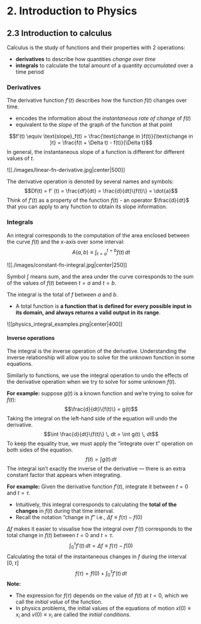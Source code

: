 # 2. Introduction to Physics
## 2.3 Introduction to calculus
Calculus is the study of functions and their properties with 2 operations:
- **derivatives** to describe how quantities _change over time_
- **integrals** to calculate the total amount of a quantity _accumulated_ over a time period
### Derivatives
The derivative function $f'(t)$ describes how the function $f(t)$ changes over time.
- encodes the information about the _instantaneous rate of change_ of $f(t)$
- equivalent to the _slope_ of the graph of the function at that point

$$f'(t) \equiv \text{slope}_f(t) = \frac{\text{change in }f(t)}{\text{change in }t} = \frac{f(t + \Delta t) - f(t)}{\Delta t}$$
In general, the instantaneous slope of a function is different for different values of $t$.

![[./images/linear-fn-derivative.jpg|center|500]]

The derivative operation is denoted by several names and symbols: $$Df(t) = f' (t) = \frac{df}{dt} = \frac{d}{dt}\{f(t)\} = \dot{a}$$
Think of $f'(t)$ as a property of the function $f(t)$ - an operator $\frac{d}{dt}$ that you can apply to any function to obtain its slope information.
### Integrals
An integral corresponds to the computation of the area enclosed between the curve $f(t)$ and the $x$-axis over some interval:
$$A(a,b) \equiv \int_{t=a}^{t=b} f(t) \, dt$$

![[./images/constant-fn-integral.jpg|center|250]]

Symbol $\int$ means sum, and the area under the curve corresponds to the sum of the values of $f(t)$ between $t=a$ and $t=b$.

The integral is the total of $f$ between $a$ and $b$.
- A total function is **a function that is defined for every possible input in its domain, and always returns a valid output in its range**.

![[physics_integral_examples.png|center|400]]
#### Inverse operations
The integral is the inverse operation of the derivative. Understanding the inverse relationship will allow you to solve for the unknown function in some equations.

Similarly to functions, we use the integral operation to undo the effects of the derivative operation when we try to solve for some unknown $f(t)$.

**For example:** suppose $g(t)$ is a known function and we’re trying to solve for $f(t)$:
$$\frac{d}{dt}\{f(t)\} = g(t)$$
Taking the integral on the left-hand side of the equation will undo the derivative.
$$\int \frac{d}{dt}\{f(t)\} \, dt = \int g(t) \, dt$$
To keep the equality true, we must apply the “integrate over t” operation on both sides of the equation.
$$f(t) = \int g(t) \, dt$$
The integral isn’t exactly the inverse of the derivative — there is an extra constant factor that appears when integrating.

**For example:** 
Given the derivative function $f'(t)$, integrate it between $t = 0$ and $t = \tau$.
- Intuitively, this integral corresponds to calculating the **total of the changes** in $f(t)$ during that time interval.
- Recall the notation “change in $f$” i.e., $\Delta f \equiv f(\tau) − f(0)$ 

$\Delta f$ makes it easier to visualise how the integral over $f'(t)$ corresponds to the total change in $f(t)$ between $t=0$ and $t=\tau$.
$$\int_0^{\tau} f'(t) \, dt = \Delta f \equiv f(\tau) - f(0)$$
Calculating the total of the instantaneous changes in $f$ during the interval $[0, \tau]$
$$f(\tau) = f(0) + \int_0^{\tau} f'(t) \, dt$$
**Note:** 
- The expression for $f(\tau)$ depends on the value of $f(t)$ at $t = 0$, which we call the _initial value_ of the function.
- In physics problems, the initial values of the equations of motion $x(0) \equiv x_i$ and $v(0) \equiv v_i$ are called the _initial conditions_.

